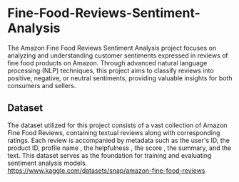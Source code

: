 # Fine-Food-Reviews-Sentiment-Analysis
The Amazon Fine Food Reviews Sentiment Analysis project focuses on analyzing and understanding customer sentiments expressed in reviews of fine food products on Amazon. Through advanced natural language processing (NLP) techniques, this project aims to classify reviews into positive, negative, or neutral sentiments, providing valuable insights for both consumers and sellers.

## Dataset
The dataset utilized for this project consists of a vast collection of Amazon Fine Food Reviews, containing textual reviews along with corresponding ratings. Each review is accompanied by metadata such as the user's ID, the product ID, profile name , the helpfulness , the score , the summary, and the text. This dataset serves as the foundation for training and evaluating sentiment analysis models.
https://www.kaggle.com/datasets/snap/amazon-fine-food-reviews
